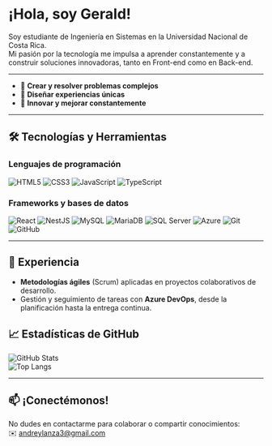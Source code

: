 # ¡Hola, soy Gerald!

Soy estudiante de Ingeniería en Sistemas en la Universidad Nacional de Costa Rica.  
Mi pasión por la tecnología me impulsa a aprender constantemente y a construir soluciones innovadoras, tanto en Front-end como en Back-end.

---

- 🧠 **Crear y resolver problemas complejos**  
- 🎨 **Diseñar experiencias únicas**  
- 🚀 **Innovar y mejorar constantemente**

---

## 🛠 Tecnologías y Herramientas

### Lenguajes de programación
<img alt="HTML5" src="https://img.shields.io/badge/HTML5-E34F26?style=for-the-badge&logo=html5&logoColor=white"/>
<img alt="CSS3"  src="https://img.shields.io/badge/CSS3-1572B6?style=for-the-badge&logo=css3&logoColor=white"/>
<img alt="JavaScript" src="https://img.shields.io/badge/JavaScript-F7DF1E?style=for-the-badge&logo=javascript&logoColor=black"/>
<img alt="TypeScript" src="https://img.shields.io/badge/TypeScript-3178C6?style=for-the-badge&logo=typescript&logoColor=white"/>

### Frameworks y bases de datos
<img alt="React"    src="https://img.shields.io/badge/React-20232A?style=for-the-badge&logo=react&logoColor=61DAFB"/>
<img alt="NestJS"   src="https://img.shields.io/badge/NestJS-E0234E?style=for-the-badge&logo=nestjs&logoColor=white"/>
<img alt="MySQL"    src="https://img.shields.io/badge/MySQL-4479A1?style=for-the-badge&logo=mysql&logoColor=white"/>
<img alt="MariaDB"  src="https://img.shields.io/badge/MariaDB-003545?style=for-the-badge&logo=mariadb&logoColor=white"/>
<img alt="SQL Server"     src="https://img.shields.io/badge/SQL_Server-CC2927?style=for-the-badge&logo=microsoftsqlserver&logoColor=white"/>
<img alt="Azure"    src="https://img.shields.io/badge/Microsoft_Azure-0089D6?style=for-the-badge&logo=microsoftazure&logoColor=white"/>
<img alt="Git"      src="https://img.shields.io/badge/Git-F05032?style=for-the-badge&logo=git&logoColor=white"/>
<img alt="GitHub"   src="https://img.shields.io/badge/GitHub-181717?style=for-the-badge&logo=github&logoColor=white"/>

---

## 💼 Experiencia

- **Metodologías ágiles** (Scrum) aplicadas en proyectos colaborativos de desarrollo.  
- Gestión y seguimiento de tareas con **Azure DevOps**, desde la planificación hasta la entrega continua.


## 📈 Estadísticas de GitHub

![GitHub Stats](https://github-readme-stats.vercel.app/api?username=Geraldsamurai3&show_icons=true&theme=dark)  
![Top Langs](https://github-readme-stats.vercel.app/api/top-langs/?username=Geraldsamurai3&layout=compact&theme=dark)

---

## 📫 ¡Conectémonos!

No dudes en contactarme para colaborar o compartir conocimientos:  
✉️ andreylanza3@gmail.com
